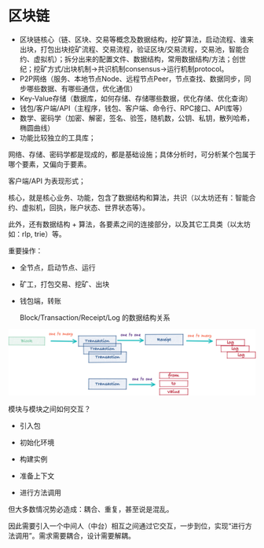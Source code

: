 # 区块链

* 区块链核心（链、区块、交易等概念及数据结构，挖矿算法，启动流程、谁来出块，打包出块挖矿流程、交易流程，验证区块/交易流程，交易池，智能合约、虚拟机）；拆分出来的配置文件、数据结构，常用数据结构/方法；创世纪；挖矿方式/出块机制-&gt;共识机制consensus-&gt;运行机制protocol。
* P2P网络（服务、本地节点Node、远程节点Peer，节点查找、数据同步，同步哪些数据、有哪些通信，优化通信）
* Key-Value存储（数据库，如何存储、存储哪些数据，优化存储、优化查询）
* 钱包/客户端/API（主程序，钱包、客户端、命令行、RPC接口、API库等）
* 数学、密码学（加密、解密，签名、验签，随机数，公钥、私钥，散列哈希，椭圆曲线）
* 功能比较独立的工具库；

网络、存储、密码学都是现成的，都是基础设施；具体分析时，可分析某个包属于哪个要素，又偏向于要素。

客户端/API 为表现形式；

核心，就是核心业务、功能，包含了数据结构和算法，共识（以太坊还有：智能合约、虚拟机，回执，账户状态、世界状态等）。

此外，还有数据结构 + 算法，各要素之间的连接部分，以及其它工具类（以太坊如：rlp, trie）等。

重要操作：

* 全节点，启动节点、运行
* 矿工，打包交易、挖矿、出块
* 钱包端，转账

  Block/Transaction/Receipt/Log 的数据结构关系

![](/assets/block-tx-receipt-log.png)

模块与模块之间如何交互？

* 引入包

* 初始化环境

* 构建实例

* 准备上下文

* 进行方法调用

但大多数情况势必造成：耦合、重复，甚至说是混乱。

因此需要引入一个中间人（中台）相互之间通过它交互，一步到位，实现“进行方法调用”。需求需要耦合，设计需要解耦。

